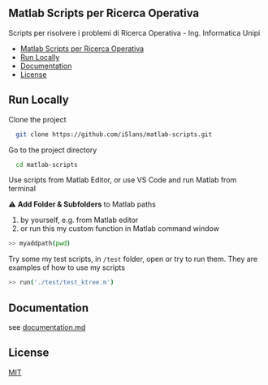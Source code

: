  
## Matlab Scripts per Ricerca Operativa
Scripts per risolvere i problemi di 
Ricerca Operativa - Ing. Informatica Unipi   
- [Matlab Scripts per Ricerca Operativa](#matlab-scripts-per-ricerca-operativa)
- [Run Locally](#run-locally)
- [Documentation](#documentation)
- [License](#license)

## Run Locally  

Clone the project  

~~~bash  
  git clone https://github.com/iSlans/matlab-scripts.git
~~~

Go to the project directory  

~~~bash  
  cd matlab-scripts
~~~

Use scripts from Matlab Editor, or use VS Code and run Matlab from terminal 

⚠️ **Add Folder & Subfolders** to Matlab paths  

1. by yourself, e.g. from Matlab editor
2. or run this my custom function in Matlab command window

~~~bash  
>> myaddpath(pwd) 
~~~

Try some my test scripts, in `/test` folder, open or try to run them. They are examples of how to use my scripts

~~~bash  
>> run('./test/test_ktree.m')
~~~  

## Documentation  

see [documentation.md](documentation.md)
## License  
[MIT](https://choosealicense.com/licenses/mit/)  
